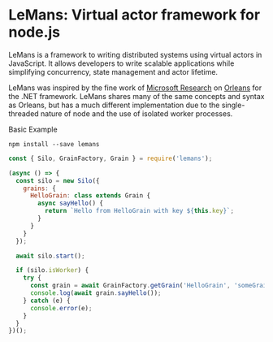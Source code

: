 # LeMans: Virtual actor framework for node.js

LeMans is a framework to writing distributed systems using virtual actors in JavaScript. 
It allows developers to write scalable applications while simplifying concurrency, state management and actor lifetime.

LeMans was inspired by the fine work of [Microsoft Research](https://www.microsoft.com/en-us/research/project/orleans-virtual-actors/) on 
[Orleans](http://dotnet.github.io/orleans/index.html) for the .NET framework.  LeMans shares many of the same concepts and syntax as Orleans, but has a much different implementation
due to the single-threaded nature of node and the use of isolated worker processes.

Basic Example

`npm install --save lemans`

```javascript
const { Silo, GrainFactory, Grain } = require('lemans');

(async () => {
  const silo = new Silo({
    grains: {
      HelloGrain: class extends Grain {
        async sayHello() {
          return `Hello from HelloGrain with key ${this.key}`;
        }
      }
    }
  });

  await silo.start();

  if (silo.isWorker) {
    try {
      const grain = await GrainFactory.getGrain('HelloGrain', 'someGrainKey');
      console.log(await grain.sayHello());
    } catch (e) {
      console.error(e);
    }
  }
})();
```